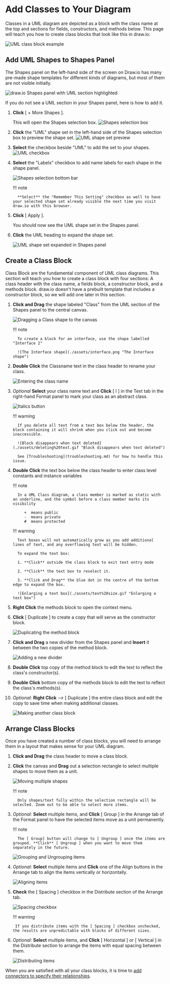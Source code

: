 # Add Classes to Your Diagram

Classes in a UML diagram are depicted as a block with the class name at the top and sections for fields, constructors, and methods below. This page will teach you how to create class blocks that look like this in draw.io:

   ![UML class block example](./assets/class_eg.png "Class Block")

## Add UML Shapes to Shapes Panel

The Shapes panel on the left-hand side of the screen on Draw.io has many pre-made shape templates for different kinds of diagrams, but most of them are not visible initially.

![draw.io Shapes panel with UML section highlighted](./assets/shapes_panel.png "Shapes panel with UML section")

If you do not see a UML section in your Shapes panel, here is how to add it.

1. **Click** [ + More Shapes ].

    This will open the Shapes selection box.
    ![Shapes selection box](./assets/shapes_model.png "Shapes selection box")

2. **Click** the "UML" shape set in the left-hand side of the Shapes selection box to preview the shape set.
    ![UML shape set preview](./assets/UML_shapes.png "UML shape set preview")

3. **Select** the checkbox beside "UML" to add the set to your shapes.
    ![UML checkbox](./assets/UML_check.png "UML checkbox")

4. **Select** the "Labels" checkbox to add name labels for each shape in the shape panel.

    ![Shapes selection bottom bar](./assets/shapes_model_accept.png "Shapes selection bottom bar")

    !!! note

         **Select** the "Remember This Setting" checkbox as well to have your selected shape set already visible the next time you visit draw.io with this browser.

5. **Click** [ Apply ].

    You should now see the UML shape set in the Shapes panel.

6. **Click** the UML heading to expand the shape set.

    ![UML shape set expanded in Shapes panel](./assets/UML_in_Shapes_open.png "UML shape set expanded in Shapes panel")

## Create a Class Block
Class Block are the fundamental component of UML class diagrams. This section will teach you how to create a class block with four sections: A class header with the class name, a fields block, a constructor block, and a methods block. draw.io doesn't have a prebuilt template that includes a constructor block, so we will add one later in this section. 

1. **Click and Drag** the shape labeled "Class" from the UML section of the Shapes panel to the central canvas.

    ![Dragging a Class shape to the canvas](./assets/drag%20out%20class%20lrg.gif "Dragging a Class block to the canvas")

    !!! note

         To create a block for an interface, use the shape labelled "Interface 2"

         ![The Interface shape](./assets/interface.png "The Interface shape")

2. **Double Click** the Classname text in the class header to rename your class.

    ![Entering the class name](./assets/class%20name.gif "Entering the class name")

3. _Optional_ **Select** your class name text and **Click** [ I ] in the Text tab in the right-hand Format panel to mark your class as an abstract class.

    ![Italics button](./assets/italics.png "Italics button")

    !!! warning

         If you delete all text from a text box below the header, the block containing it will shrink when you click out and become inaccessible.

         ![Block disappears when text deleted](./assets/deleting%20text.gif "Block disappears when text deleted") 
      
         See [Troubleshooting](troubleshooting.md) for how to handle this issue.

4. **Double Click** the text box below the class header to enter class level constants and instance variables

    !!! note

         In a UML Class diagram, a class member is marked as static with an underline, and the symbol before a class member marks its visibility

            +  means public
            -  means private
            #  means protected

    !!! warning

         Text boxes will not automatically grow as you add additional lines of text, and any overflowing text will be hidden. 
         
         To expand the text box:
 
         1. **Click** outside the class block to exit text entry mode
 
         2. **Click** the text box to reselect it.
 
         3. **Click and Drag** the blue dot in the centre of the bottom edge to expand the box.
 
         ![Enlarging a text box](./assets/text%20size.gif "Enlarging a text box")

5. **Right Click** the methods block to open the context menu.

6. **Click** [ Duplicate ] to create a copy that will serve as the constructor block.

    ![Duplicating the method block](./assets/duplicate_method.gif "Duplicating the method block")

7. **Click and Drag** a new divider from the Shapes panel and **Insert** it between the two copies of the method block.

    ![Adding a new divider](./assets/add_divider.gif "Adding a new divider")

8. **Double Click** top copy of the method block to edit the text to reflect the class's constructor(s).

8. **Double Click** bottom copy of the methods block to edit the text to reflect the class's methods(s).

9. *Optional:* **Right Click** --> [ Duplicate ] the entire class block and edit the copy to save time when making additional classes. 

    ![Making another class block](./assets/classTwo.gif "Making another class block")

## Arrange Class Blocks

Once you have created a number of class blocks, you will need to arrange them in a layout that makes sense for your UML diagram.

1. **Click and Drag** the class header to move a class block.

2. **Click** the canvas and **Drag** out a selection rectangle to select multiple shapes to move them as a unit.

    ![Moving multiple shapes](./assets/move_together.gif "Moving multiple shapes")

    !!! note

         Only shapes/text fully within the selection rectangle will be selected. Zoom out to be able to select more items.

3. *Optional:* **Select** multiple items, and **Click** [ Group ] in the Arrange tab of the Format panel to have the selected items move as a unit permanently.

    !!! note

         The [ Group] button will change to [ Ungroup ] once the items are grouped. **Click** [ Ungroup ] when you want to move them separately in the future.

    ![Grouping and Ungrouping items](./assets/grouping.gif "Grouping and Ungrouping items")

15. *Optional:* **Select** multiple items and **Click** one of the Align buttons in the Arrange tab to align the items vertically or horizontally. 

    ![Aligning items](./assets/align.gif "Aligning items")

16. **Check** the [ Spacing ] checkbox in the Distribute section of the Arrange tab.

    ![Spacing checkbox](./assets/spacing_check.png "Spacing checkbox")

    !!! warning

         If you distribute items with the [ Spacing ] checkbox unchecked, the results are unpredictable with blocks of different sizes.

17. *Optional:* **Select** multiple items, and **Click** [ Horizontal ] or [ Vertical ] in the Distribute section to arrange the items with equal spacing between them. 

    ![Distributing items](./assets/distribute.gif "Distributing items")

When you are satisfied with all your class blocks, it is time to [add connectors to specify their relationships](connectors.md).